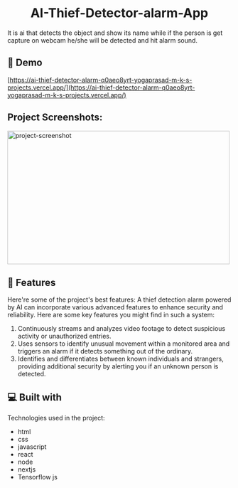 <h1 align="center" id="title">AI-Thief-Detector-alarm-App</h1>

<p id="description">It is ai that detects the object and show its name while if the person is get capture on webcam he/she will be detected and hit alarm sound.</p>

<h2>🚀 Demo</h2>

[https://ai-thief-detector-alarm-q0aeo8yrt-yogaprasad-m-k-s-projects.vercel.app/](https://ai-thief-detector-alarm-q0aeo8yrt-yogaprasad-m-k-s-projects.vercel.app/)

<h2>Project Screenshots:</h2>

<img src="https://private-user-images.githubusercontent.com/174566721/356172787-5ce049a6-7c96-4fc0-b8e3-2e121606b4af.png?jwt=eyJhbGciOiJIUzI1NiIsInR5cCI6IkpXVCJ9.eyJpc3MiOiJnaXRodWIuY29tIiwiYXVkIjoicmF3LmdpdGh1YnVzZXJjb250ZW50LmNvbSIsImtleSI6ImtleTUiLCJleHAiOjE3MjMxMTE1NTEsIm5iZiI6MTcyMzExMTI1MSwicGF0aCI6Ii8xNzQ1NjY3MjEvMzU2MTcyNzg3LTVjZTA0OWE2LTdjOTYtNGZjMC1iOGUzLTJlMTIxNjA2YjRhZi5wbmc_WC1BbXotQWxnb3JpdGhtPUFXUzQtSE1BQy1TSEEyNTYmWC1BbXotQ3JlZGVudGlhbD1BS0lBVkNPRFlMU0E1M1BRSzRaQSUyRjIwMjQwODA4JTJGdXMtZWFzdC0xJTJGczMlMkZhd3M0X3JlcXVlc3QmWC1BbXotRGF0ZT0yMDI0MDgwOFQxMDAwNTFaJlgtQW16LUV4cGlyZXM9MzAwJlgtQW16LVNpZ25hdHVyZT01NWUyYmRmNDZiMjAyMWI5OWE3MzgwNDlmMjg0M2IxMzFlZDQwZTFmMDZlYTk4MjczYzRlNDg1OGVhMzkyMmQ4JlgtQW16LVNpZ25lZEhlYWRlcnM9aG9zdCZhY3Rvcl9pZD0wJmtleV9pZD0wJnJlcG9faWQ9MCJ9.KtKLs8AkrWAUkN0LzyPmz5aEoMiMmjp-ZPUdZT6WqOc" alt="project-screenshot" width="500" height="300/">

  
  
<h2>🧐 Features</h2>

Here're some of the project's best features:
 A thief detection alarm powered by AI can incorporate various advanced features to enhance security and reliability. Here are some key features you might find in such a system:
1. Continuously streams and analyzes video footage to detect suspicious activity or unauthorized entries.
2. Uses sensors to identify unusual movement within a monitored area and triggers an alarm if it detects something out of the ordinary.
3. Identifies and differentiates between known individuals and strangers, providing additional security by alerting you if an unknown person is detected.
  
<h2>💻 Built with</h2>

Technologies used in the project:

*   html
*   css
*   javascript
*   react
*   node
*   nextjs
*   Tensorflow js
